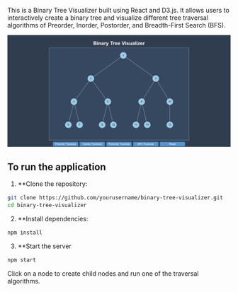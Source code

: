 This is a Binary Tree Visualizer built using React and D3.js. It allows users to interactively create a binary tree and visualize different tree traversal algorithms of Preorder, Inorder, Postorder, and Breadth-First Search (BFS).

![alt text](image.png)

## To run the application

1. **Clone the repository:
```bash
git clone https://github.com/yourusername/binary-tree-visualizer.git
cd binary-tree-visualizer
```

2. **Install dependencies:
```bash
npm install
```

3. **Start the server
```bash
npm start
```


Click on a node to create child nodes and run one of the  traversal algorithms.